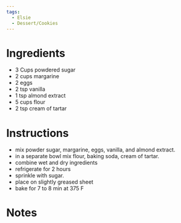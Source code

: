 ```yaml
---
tags:
  - Elsie
  - Dessert/Cookies
---
```

# Ingredients
- 3 Cups powdered sugar
- 2 cups margarine
- 2 eggs
- 2 tsp vanilla
- 1 tsp almond extract
- 5 cups flour
- 2 tsp cream of tartar
# Instructions
- mix powder sugar, margarine, eggs, vanilla, and almond extract.
- in a separate bowl mix flour, baking soda, cream of tartar.
- combine wet and dry ingredients
- refrigerate for 2 hours
- sprinkle with sugar.
-  place on slightly greased sheet
- bake for 7 to 8 min at 375 F
# Notes